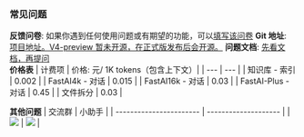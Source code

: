 ### 常见问题

**反馈问卷**: 如果你遇到任何使用问题或有期望的功能，可以[填写该问卷](https://www.wjx.cn/vm/rLIw1uD.aspx#)
**Git 地址**: [项目地址。V4-preview 暂未开源，在正式版发布后会开源。](https://github.com/labring/FastGPT)
**问题文档**: [先看文档，再提问](https://kjqvjse66l.feishu.cn/docx/HtrgdT0pkonP4kxGx8qcu6XDnGh)  
**价格表**
| 计费项 | 价格: 元/ 1K tokens（包含上下文）|
| --- | --- |
| 知识库 - 索引 | 0.002 |
| FastAI4k - 对话 | 0.015 |
| FastAI16k - 对话 | 0.03 |
| FastAI-Plus - 对话 | 0.45 |
| 文件拆分 | 0.03 |

**其他问题**
| 交流群 | 小助手 |
| ----------------------- | -------------------- |
| ![](https://otnvvf-imgs.oss.laf.run/wxqun300.jpg) | ![](https://otnvvf-imgs.oss.laf.run/wx300.jpg) |
